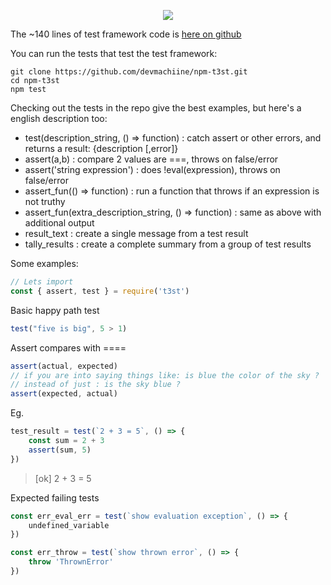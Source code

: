 <p align="center">
  <img src="https://github.com/devmachiine/npm-t3st/raw/master/play/t3st.png"/>
</p>

The ~140 lines of test framework code is [here on github](https://github.com/devmachiine/npm-t3st/blob/master/index.js)

You can run the tests that test the test framework:

```
git clone https://github.com/devmachiine/npm-t3st.git
cd npm-t3st
npm test
```

Checking out the tests in the repo give the best examples, but here's a english description too:

* test(description_string, () => function) : catch assert or other errors, and returns a result: {description [,error]}
* assert(a,b) : compare 2 values are ===, throws on false/error
* assert('string expression') : does !eval(expression), throws on false/error
* assert_fun(() => function) : run a function that throws if an expression is not truthy
* assert_fun(extra_description_string, () => function) : same as above with additional output
* result_text : create a single message from a test result
* tally_results : create a complete summary from a group of test results

Some examples:

```javascript
// Lets import
const { assert, test } = require('t3st')
```
Basic happy path test
```javascript
test("five is big", 5 > 1)
```
Assert compares with ====
```javascript
assert(actual, expected)
// if you are into saying things like: is blue the color of the sky ?   
// instead of just : is the sky blue ?
assert(expected, actual)
```
Eg.
```javascript
test_result = test(`2 + 3 = 5`, () => {
    const sum = 2 + 3
    assert(sum, 5)
})
```
> [ok] 2 + 3 = 5

Expected failing tests

```javascript
const err_eval_err = test(`show evaluation exception`, () => {
    undefined_variable
})

const err_throw = test(`show thrown error`, () => {
    throw 'ThrownError'
})
```

